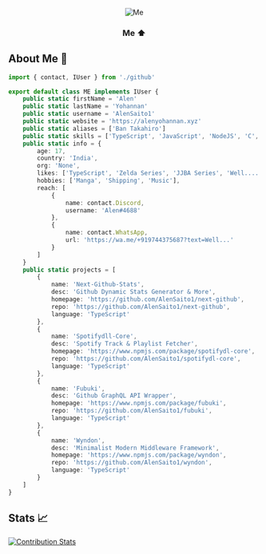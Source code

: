 <div align=center>

![Me](https://64.media.tumblr.com/d339fdb816b5f1313c83b5c3419802fe/3dd5af4664380a43-9a/s500x750/8a7ae425649480fc104aae9b2124082b297d88af.gifv)

### Me ⬆
</div>

## About Me 🎋

```TypeScript
import { contact, IUser } from './github'

export default class ME implements IUser {
    public static firstName = 'Alen'
    public static lastName = 'Yohannan'
    public static username = 'AlenSaito1'
    public static website = 'https://alenyohannan.xyz'
    public static aliases = ['Ban Takahiro']
    public static skills = ['TypeScript', 'JavaScript', 'NodeJS', 'C', 'EJS', 'Express', 'NoSQL']
    public static info = {
        age: 17,
        country: 'India',
        org: 'None',
        likes: ['TypeScript', 'Zelda Series', 'JJBA Series', 'Well.....'],
        hobbies: ['Manga', 'Shipping', 'Music'],
        reach: [
            {
                name: contact.Discord,
                username: 'Alen#4688'
            },
            {
                name: contact.WhatsApp,
                url: 'https://wa.me/+919744375687?text=Well...'
            }
        ]
    }
    public static projects = [
        {
            name: 'Next-Github-Stats',
            desc: 'Github Dynamic Stats Generator & More',
            homepage: 'https://github.com/AlenSaito1/next-github',
            repo: 'https://github.com/AlenSaito1/next-github',
            language: 'TypeScript'
        },
        {
            name: 'Spotifydll-Core',
            desc: 'Spotify Track & Playlist Fetcher',
            homepage: 'https://www.npmjs.com/package/spotifydl-core',
            repo: 'https://github.com/AlenSaito1/spotifydl-core',
            language: 'TypeScript'
        },
        {
            name: 'Fubuki',
            desc: 'Github GraphQL API Wrapper',
            homepage: 'https://www.npmjs.com/package/fubuki',
            repo: 'https://github.com/AlenSaito1/fubuki',
            language: 'TypeScript'
        },
        {
            name: 'Wyndon',
            desc: 'Minimalist Modern Middleware Framework',
            homepage: 'https://www.npmjs.com/package/wyndon',
            repo: 'https://github.com/AlenSaito1/wyndon',
            language: 'TypeScript'
        }
    ]
}


```
## Stats 📈
[![Contribution Stats](https://next-github-tau.vercel.app/api/card?username=alensaito1)](https://github.com/AlenSaito1/next-github/)


